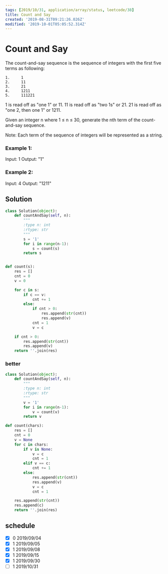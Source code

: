 ```yaml
---
tags: [2019/10/31, application/array/status, leetcode/38]
title: Count and Say
created: '2019-08-31T09:21:26.026Z'
modified: '2019-10-01T05:05:52.314Z'
---
```


# Count and Say

The count-and-say sequence is the sequence of integers with the first five terms as following:

```
1.     1
2.     11
3.     21
4.     1211
5.     111221
```

1 is read off as "one 1" or 11.
11 is read off as "two 1s" or 21.
21 is read off as "one 2, then one 1" or 1211.

Given an integer n where 1 ≤ n ≤ 30, generate the nth term of the count-and-say sequence.

Note: Each term of the sequence of integers will be represented as a string.


### Example 1:

Input: 1
Output: "1"

### Example 2:

Input: 4
Output: "1211"


## Solution

```python
class Solution(object):
    def countAndSay(self, n):
        """
        :type n: int
        :rtype: str
        """
        s = '1'
        for i in range(n-1):
            s = count(s)
        return s


def count(s):
    res = []
    cnt = 0
    v = 0

    for c in s:
        if c == v:
            cnt += 1
        else:
            if cnt > 0:
                res.append(str(cnt))
                res.append(v)
            cnt = 1
            v = c

    if cnt > 0:
        res.append(str(cnt))
        res.append(v)
    return ''.join(res)
```

### better

```python
class Solution(object):
    def countAndSay(self, n):
        """
        :type n: int
        :rtype: str
        """
        v = '1'
        for i in range(n-1):
            v = count(v)
        return v

def count(chars):
    res = []
    cnt = 0
    v = None
    for c in chars:
        if v is None:
            v = c
            cnt = 1
        elif v == c:
            cnt += 1
        else:
            res.append(str(cnt))
            res.append(v)
            v = c
            cnt = 1

    res.append(str(cnt))
    res.append(c)
    return ''.join(res)
```

## schedule

* [x] 0 2019/09/04
* [x] 1 2019/09/05
* [x] 1 2019/09/08
* [x] 1 2019/09/15
* [x] 1 2019/09/30
* [ ] 1 2019/10/31
